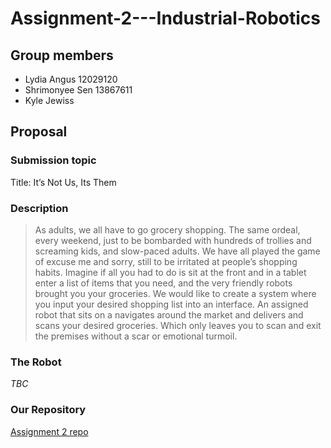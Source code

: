 # Assignment-2---Industrial-Robotics

## Group members
- Lydia Angus 12029120
- Shrimonyee Sen 13867611
- Kyle Jewiss

## Proposal
### Submission topic
Title: It’s Not Us, Its Them 

### Description 
> As adults, we all have to go grocery shopping. The same ordeal, every weekend, just to be bombarded with hundreds of trollies and screaming kids, and slow-paced adults. We have all played the game of excuse me and sorry, still to be irritated at people’s shopping habits. 
Imagine if all you had to do is sit at the front and in a tablet enter a list of items that you need, and the very friendly robots brought you your groceries. We would like to create a system where you input your desired shopping list into an interface. An assigned robot that sits on a navigates around the market and delivers and scans your desired groceries. Which only leaves you to scan and exit the premises without a scar or emotional turmoil.

### The Robot
*TBC*

### Our Repository 
[Assignment 2 repo](https://github.com/Shrimoyee01/Assignment2-Robotics.git)

